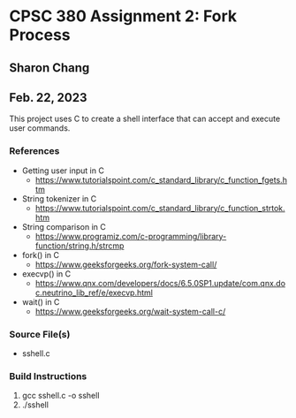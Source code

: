 # CPSC 380 Assignment 2: Fork Process

## Sharon Chang
## Feb. 22, 2023

This project uses C to create a shell interface that can accept and execute user commands.

### References
* Getting user input in C
  * https://www.tutorialspoint.com/c_standard_library/c_function_fgets.htm
* String tokenizer in C
  * https://www.tutorialspoint.com/c_standard_library/c_function_strtok.htm
* String comparison in C
  * https://www.programiz.com/c-programming/library-function/string.h/strcmp
* fork() in C
  * https://www.geeksforgeeks.org/fork-system-call/
* execvp() in C
  * https://www.qnx.com/developers/docs/6.5.0SP1.update/com.qnx.doc.neutrino_lib_ref/e/execvp.html
* wait() in C
  * https://www.geeksforgeeks.org/wait-system-call-c/

### Source File(s)
* sshell.c

### Build Instructions
1. gcc sshell.c -o sshell
2. ./sshell
